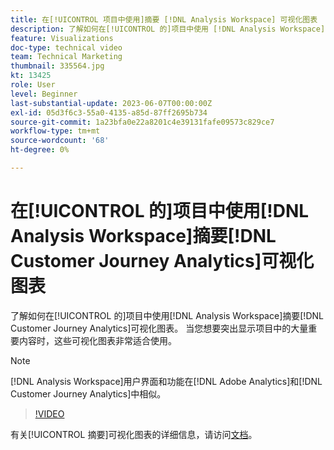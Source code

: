 ```yaml
---
title: 在[!UICONTROL 项目中使用]摘要 [!DNL Analysis Workspace] 可视化图表
description: 了解如何在[!UICONTROL 的]项目中使用 [!DNL Analysis Workspace] 摘要 [!DNL Customer Journey Analytics]可视化图表。
feature: Visualizations
doc-type: technical video
team: Technical Marketing
thumbnail: 335564.jpg
kt: 13425
role: User
level: Beginner
last-substantial-update: 2023-06-07T00:00:00Z
exl-id: 05d3f6c3-55a0-4135-a85d-87ff2695b734
source-git-commit: 1a23bfa0e22a8201c4e39131fafe09573c829ce7
workflow-type: tm+mt
source-wordcount: '68'
ht-degree: 0%

---
```


# 在[!UICONTROL 的]项目中使用[!DNL Analysis Workspace]摘要[!DNL Customer Journey Analytics]可视化图表

了解如何在[!UICONTROL 的]项目中使用[!DNL Analysis Workspace]摘要[!DNL Customer Journey Analytics]可视化图表。 当您想要突出显示项目中的大量重要内容时，这些可视化图表非常适合使用。

>[!NOTE]
>
>[!DNL Analysis Workspace]用户界面和功能在[!DNL Adobe Analytics]和[!DNL Customer Journey Analytics]中相似。

>[!VIDEO](https://video.tv.adobe.com/v/335564/?quality=12&learn=on)

有关[!UICONTROL 摘要]可视化图表的详细信息，请访问[文档](https://experienceleague.adobe.com/docs/analytics-platform/using/cja-workspace/visualizations/summary-number-change.html?lang=zh-Hans)。

